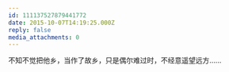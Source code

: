 ```yaml
---
id: 111137527879441772
date: 2015-10-07T14:19:25.000Z
reply: false
media_attachments: 0
---
```


不知不觉把他乡，当作了故乡，只是偶尔难过时，不经意遥望远方……

